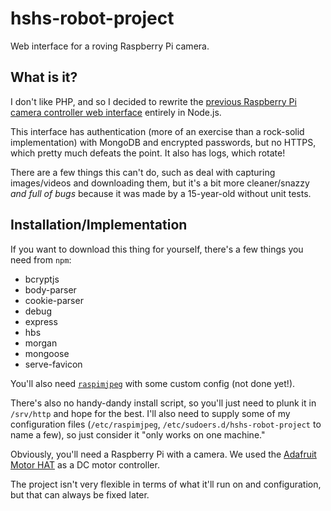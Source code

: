 # hshs-robot-project

Web interface for a roving Raspberry Pi camera.

## What is it?

I don't like PHP, and so I decided to rewrite the [previous Raspberry Pi camera controller
web interface](http://www.elinux.org/RPi-Cam-Web-Interface) entirely in Node.js. 

This interface has authentication (more of an exercise than a rock-solid implementation) with
MongoDB and encrypted passwords, but no HTTPS, which pretty much defeats the point. It
also has logs, which rotate!

There are a few things this can't do, such as deal with capturing images/videos and
downloading them, but it's a bit more cleaner/snazzy *and full of bugs* because it was
made by a 15-year-old without unit tests.

## Installation/Implementation

If you want to download this thing for yourself, there's a few things you need from `npm`:

 * bcryptjs
 * body-parser
 * cookie-parser
 * debug
 * express
 * hbs
 * morgan
 * mongoose
 * serve-favicon

You'll also need [`raspimjpeg`](https://github.com/rpicopter/raspimjpeg) with some custom config 
(not done yet!).

There's also no handy-dandy install script, so you'll just need to plunk it in `/srv/http`
and hope for the best. I'll also need to supply some of my configuration files 
(`/etc/raspimjpeg`, `/etc/sudoers.d/hshs-robot-project` to name a few), so just consider
it "only works on one machine."

Obviously, you'll need a Raspberry Pi with a camera. We used the 
[Adafruit Motor HAT](https://www.adafruit.com/products/2348) as a DC motor controller.

The project isn't very flexible in terms of what it'll run on and configuration, but that
can always be fixed later. 